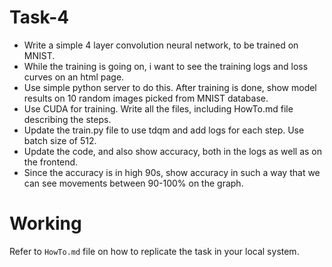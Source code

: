 # Task-4

- Write a simple 4 layer convolution neural network, to be trained on MNIST. 
- While the training is going on, i want to see the training logs and loss curves on an html page. 
- Use simple python server to do this. After training is done, show model results on 10 random images picked from MNIST database. 
- Use CUDA for training. Write all the files, including HowTo.md file describing the steps.
- Update the train.py file to use tdqm and add logs for each step. Use batch size of 512.
- Update the code, and also show accuracy, both in the logs as well as on the frontend.
- Since the accuracy is in high 90s, show accuracy in such a way that we can see movements between 90-100% on the graph.

# Working

Refer to `HowTo.md` file on how to replicate the task in your local system.